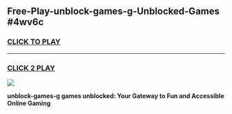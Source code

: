 
## Free-Play-unblock-games-g-Unblocked-Games #4wv6c
<h3>
<a href="https://news.freeplayer.one?title=unblock-games-g&ref=8M">CLICK TO PLAY</a></h3>
<hr>

<h3>
<a href="https://news.freeplayer.one?title=unblock-games-g&ref=8M">CLICK 2 PLAY</a>
  
</h3>

<a href="https://news.freeplayer.one?title=unblock-games-g&ref=8M"><img src="https://clearcache.store/games.png"></a>


**unblock-games-g games unblocked: Your Gateway to Fun and Accessible Online Gaming**
